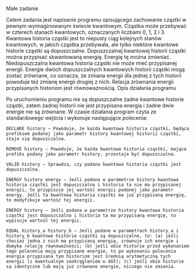 
Małe zadanie

Celem zadania jest napisanie programu opisującego zachowanie cząstki w pewnym wyimaginowanym świecie kwantowym. Cząstka może przebywać w czterech stanach kwantowych, oznaczanych liczbami 0, 1, 2 i 3. Kwantowa historia cząstki jest to niepusty ciąg kolejnych stanów kwantowych, w jakich cząstka przebywała, ale tylko niektóre kwantowe historie cząstki są dopuszczalne. Dopuszczalnej kwantowej historii cząstki można przypisać skwantowaną energię. Energię tę można zmieniać. Niedopuszczalna kwantowa historia cząstki nie może mieć przypisanej energii. Energie dwóch dopuszczalnych kwantowych historii cząstki mogą zostać zrównane, co oznacza, że zmiana energii dla jednej z tych historii powoduje też zmianę energii drugiej z nich. Relacja zrównania energii przypisanych historiom jest równoważnością.
Opis działania programu

Po uruchomieniu programu nie są dopuszczalne żadne kwantowe historie cząstki, zatem żadnej historii nie jest przypisana energia i żadne dwie energie nie są zrównane. W czasie działania program czyta ze standardowego wejścia i wykonuje następujące polecenia:

    DECLARE history – Powoduje, że każda kwantowa historia cząstki, będąca prefiksem podanej jako parametr history kwantowej historii cząstki, staje się dopuszczalna.

    REMOVE history – Powoduje, że każda kwantowa historia cząstki, mająca prefiks podany jako parametr history, przestaje być dopuszczalna.

    VALID history – Sprawdza, czy podana kwantowa historia cząstki jest dopuszczalna.

    ENERGY history energy – Jeśli podana w parametrze history kwantowa historia cząstki jest dopuszczalna i historia ta nie ma przypisanej energii, to przypisuje jej wartość energii podanej jako parametr energy. Jeśli ta kwantowa historia cząstki ma już przypisaną energię, to modyfikuje wartość tej energii.

    ENERGY history – Jeśli podana w parametrze history kwantowa historia cząstki jest dopuszczalna i historia ta ma przypisaną energię, to wypisuje wartość tej energii.

    EQUAL history_a history_b – Jeśli podane w parametrach history_a i history_b kwantowe historie cząstki są dopuszczalne, to: (a) jeśli chociaż jedna z nich ma przypisaną energię, zrównuje ich energie i domyka relację równoważności; (b) jeśli obie historie przed wykonaniem tego polecenia mają przypisane energie, to po wykonaniu polecenia energia przypisana tym historiom jest średnią arytmetyczną tych energii (z ewentualnym zaokrągleniem w dół); (c) jeśli obie historie są identyczne lub mają już zrównane energie, niczego nie zmienia.

